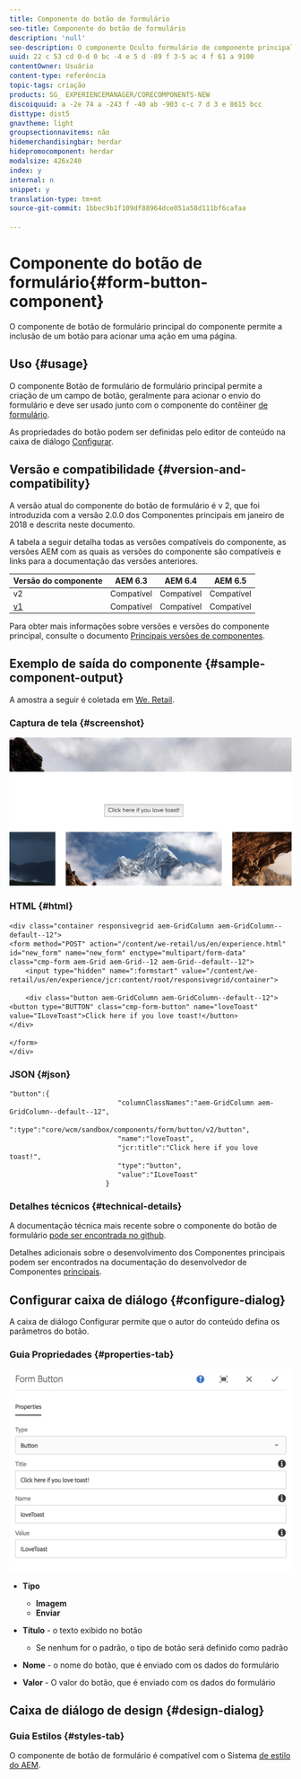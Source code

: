```yaml
---
title: Componente do botão de formulário
seo-title: Componente do botão de formulário
description: 'null'
seo-description: O componente Oculto formulário de componente principal permite a inclusão de um campo oculto em um formulário.
uuid: 22 c 53 cd 0-d 0 bc -4 e 5 d -89 f 3-5 ac 4 f 61 a 9100
contentOwner: Usuário
content-type: referência
topic-tags: criação
products: SG_ EXPERIENCEMANAGER/CORECOMPONENTS-NEW
discoiquuid: a -2e 74 a -243 f -40 ab -903 c-c 7 d 3 e 8615 bcc
disttype: dist5
gnavtheme: light
groupsectionnavitems: não
hidemerchandisingbar: herdar
hidepromocomponent: herdar
modalsize: 426x240
index: y
internal: n
snippet: y
translation-type: tm+mt
source-git-commit: 1bbec9b1f109df88964dce051a58d111bf6cafaa

---
```



# Componente do botão de formulário{#form-button-component}

O componente de botão de formulário principal do componente permite a inclusão de um botão para acionar uma ação em uma página.

## Uso {#usage}

O componente Botão de formulário de formulário principal permite a criação de um campo de botão, geralmente para acionar o envio do formulário e deve ser usado junto com o componente do contêiner [de formulário](form-container.md).

As propriedades do botão podem ser definidas pelo editor de conteúdo na caixa de diálogo [Configurar](form-button.md).

## Versão e compatibilidade {#version-and-compatibility}

A versão atual do componente do botão de formulário é v 2, que foi introduzida com a versão 2.0.0 dos Componentes principais em janeiro de 2018 e descrita neste documento.

A tabela a seguir detalha todas as versões compatíveis do componente, as versões AEM com as quais as versões do componente são compatíveis e links para a documentação das versões anteriores.

| Versão do componente | AEM 6.3 | AEM 6.4 | AEM 6.5 |
|--- |--- |--- |--- |
| v2 | Compatível | Compatível | Compatível |
| [v1](form-button-v1.md) | Compatível | Compatível | Compatível |

Para obter mais informações sobre versões e versões do componente principal, consulte o documento [Principais versões de componentes](versions.md).

## Exemplo de saída do componente {#sample-component-output}

A amostra a seguir é coletada em [We. Retail](https://helpx.adobe.com/experience-manager/6-5/sites/developing/using/we-retail.html).

### Captura de tela {#screenshot}

![](assets/screen_shot_2018-01-12at120021.png)

### HTML {#html}

```
<div class="container responsivegrid aem-GridColumn aem-GridColumn--default--12">
<form method="POST" action="/content/we-retail/us/en/experience.html" id="new_form" name="new_form" enctype="multipart/form-data" class="cmp-form aem-Grid aem-Grid--12 aem-Grid--default--12">
    <input type="hidden" name=":formstart" value="/content/we-retail/us/en/experience/jcr:content/root/responsivegrid/container">
    
    <div class="button aem-GridColumn aem-GridColumn--default--12">
<button type="BUTTON" class="cmp-form-button" name="loveToast" value="ILoveToast">Click here if you love toast!</button>
</div>

</form>
</div>
```

### JSON {#json}

```
"button":{  
                           "columnClassNames":"aem-GridColumn aem-GridColumn--default--12",
                           ":type":"core/wcm/sandbox/components/form/button/v2/button",
                           "name":"loveToast",
                           "jcr:title":"Click here if you love toast!",
                           "type":"button",
                           "value":"ILoveToast"
                        }
```

### Detalhes técnicos {#technical-details}

A documentação técnica mais recente sobre o componente do botão de formulário [pode ser encontrada no github](https://github.com/adobe/aem-core-wcm-components/blob/master/content/src/content/jcr_root/apps/core/wcm/components/form/button/v2/button).

Detalhes adicionais sobre o desenvolvimento dos Componentes principais podem ser encontrados na documentação do desenvolvedor de Componentes [principais](developing.md).

## Configurar caixa de diálogo {#configure-dialog}

A caixa de diálogo Configurar permite que o autor do conteúdo defina os parâmetros do botão.

### Guia Propriedades {#properties-tab}

![](assets/screen_shot_2018-01-12at120433.png)

* **Tipo**

   * **Imagem**
   * **Enviar**

* **Título** - o texto exibido no botão

   * Se nenhum for o padrão, o tipo de botão será definido como padrão

* **Nome** - o nome do botão, que é enviado com os dados do formulário
* **Valor** - O valor do botão, que é enviado com os dados do formulário

## Caixa de diálogo de design {#design-dialog}

### Guia Estilos {#styles-tab}

O componente de botão de formulário é compatível com o Sistema [de estilo do AEM](authoring.md#component-styling).